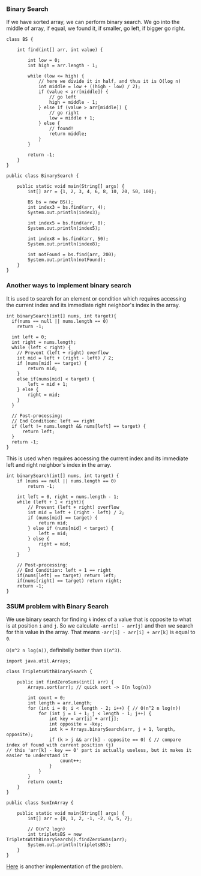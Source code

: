 ### Binary Search

If we have sorted array, we can perform binary search. We go into the middle of array, if equal, we found it, if smaller, go left, if bigger go right.

```
class BS {

    int find(int[] arr, int value) {

        int low = 0;
        int high = arr.length - 1;

        while (low <= high) {
            // here we divide it in half, and thus it is O(log n)
            int middle = low + ((high - low) / 2); 
            if (value < arr[middle]) {
                // go left
                high = middle - 1;
            } else if (value > arr[middle]) {
                // go right
                low = middle + 1;
            } else {
                // found!
                return middle;
            }
        }

        return -1;
    }
}

public class BinarySearch {

    public static void main(String[] args) {
        int[] arr = {1, 2, 3, 4, 6, 8, 10, 20, 50, 100};

        BS bs = new BS();
        int index3 = bs.find(arr, 4);
        System.out.println(index3);

        int index5 = bs.find(arr, 8);
        System.out.println(index5);

        int index8 = bs.find(arr, 50);
        System.out.println(index8);

        int notFound = bs.find(arr, 200);
        System.out.println(notFound);
    }
}
```

### Another ways to implement binary search

It is used to search for an element or condition which requires accessing the current index and its immediate right neighbor's index in the array.

```
int binarySearch(int[] nums, int target){
  if(nums == null || nums.length == 0)
    return -1;

  int left = 0;
  int right = nums.length;
  while (left < right) {
    // Prevent (left + right) overflow
    int mid = left + (right - left) / 2;
    if (nums[mid] == target) { 
        return mid; 
    }
    else if(nums[mid] < target) { 
        left = mid + 1; 
    } else { 
        right = mid; 
    }
  }

  // Post-processing:
  // End Condition: left == right
  if (left != nums.length && nums[left] == target) {
      return left;
  }
  return -1;
}
```

This is used when requires accessing the current index and its immediate left and right neighbor's index in the array.

```
int binarySearch(int[] nums, int target) {
    if (nums == null || nums.length == 0)
        return -1;

    int left = 0, right = nums.length - 1;
    while (left + 1 < right){
        // Prevent (left + right) overflow
        int mid = left + (right - left) / 2;
        if (nums[mid] == target) {
            return mid;
        } else if (nums[mid] < target) {
            left = mid;
        } else {
            right = mid;
        }
    }

    // Post-processing:
    // End Condition: left + 1 == right
    if(nums[left] == target) return left;
    if(nums[right] == target) return right;
    return -1;
}
```

### 3SUM problem with Binary Search

We use binary search for finding `k` index of a value that is opposite to what is at position `i` and `j`. So we calculate `-arr[i] - arr[j]` and then we search for this value in the array. That means `-arr[i] - arr[i] + arr[k]` is equal to `0`.

`O(n^2 n log(n))`, definitelly better than `O(n^3)`.

```
import java.util.Arrays;

class TripletsWithBinarySearch {

    public int findZeroSums(int[] arr) {
        Arrays.sort(arr); // quick sort -> O(n log(n))

        int count = 0;
        int length = arr.length;
        for (int i = 0; i < length - 2; i++) { // O(n^2 n log(n))
            for (int j = i + 1; j < length - 1; j++) {
                int key = arr[i] + arr[j];
                int opposite = -key;
                int k = Arrays.binarySearch(arr, j + 1, length, opposite);
                if (k > j && arr[k] - opposite == 0) { // compare index of found with current position (j)
// this 'arr[k] - key == 0' part is actually useless, but it makes it easier to understand it
                    count++;
                }
            }
        }
        return count;
    }
}

public class SumInArray {

    public static void main(String[] args) {
        int[] arr = {0, 1, 2, -1, -2, 0, 5, 7};

        // O(n^2 logn)
        int tripletsBS = new TripletsWithBinarySearch().findZeroSums(arr);
        System.out.println(tripletsBS);
    }
}
```

[Here](https://gist.github.com/st0le/5893435) is another implementation of the problem.

